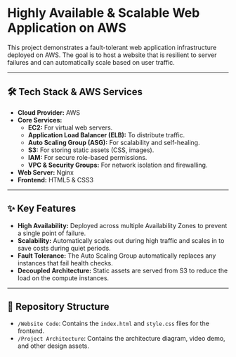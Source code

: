 # Highly Available & Scalable Web Application on AWS

This project demonstrates a fault-tolerant web application infrastructure deployed on AWS. The goal is to host a website that is resilient to server failures and can automatically scale based on user traffic.

---

## 🛠️ Tech Stack & AWS Services

* **Cloud Provider:** AWS
* **Core Services:**
    * **EC2:** For virtual web servers.
    * **Application Load Balancer (ELB):** To distribute traffic.
    * **Auto Scaling Group (ASG):** For scalability and self-healing.
    * **S3:** For storing static assets (CSS, images).
    * **IAM:** For secure role-based permissions.
    * **VPC & Security Groups:** For network isolation and firewalling.
* **Web Server:** Nginx
* **Frontend:** HTML5 & CSS3

---
## ✨ Key Features

* **High Availability:** Deployed across multiple Availability Zones to prevent a single point of failure.
* **Scalability:** Automatically scales out during high traffic and scales in to save costs during quiet periods.
* **Fault Tolerance:** The Auto Scaling Group automatically replaces any instances that fail health checks.
* **Decoupled Architecture:** Static assets are served from S3 to reduce the load on the compute instances.

---
## 📂 Repository Structure

* `/Website Code`: Contains the `index.html` and `style.css` files for the frontend.
* `/Project Architecture`: Contains the architecture diagram, video demo, and other design assets.
